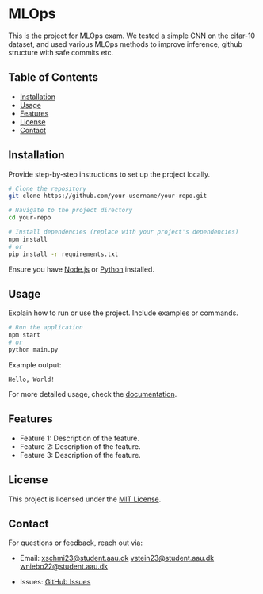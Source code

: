 # MLOps
This is the project for MLOps exam. We tested a simple CNN on the cifar-10 dataset, and used various MLOps methods to improve inference, github structure with safe commits etc.

## Table of Contents
- [Installation](#installation)
- [Usage](#usage)
- [Features](#features)
- [License](#license)
- [Contact](#contact)

## Installation

Provide step-by-step instructions to set up the project locally.

```bash
# Clone the repository
git clone https://github.com/your-username/your-repo.git

# Navigate to the project directory
cd your-repo

# Install dependencies (replace with your project's dependencies)
npm install
# or
pip install -r requirements.txt
```

Ensure you have [Node.js](https://nodejs.org/) or [Python](https://www.python.org/) installed.

## Usage

Explain how to run or use the project. Include examples or commands.

```bash
# Run the application
npm start
# or
python main.py
```

Example output:
```
Hello, World!
```

For more detailed usage, check the [documentation](link-to-docs).

## Features

- Feature 1: Description of the feature.
- Feature 2: Description of the feature.
- Feature 3: Description of the feature.

## License

This project is licensed under the [MIT License](LICENSE).

## Contact

For questions or feedback, reach out via:
- Email: 
    xschmi23@student.aau.dk
    vstein23@student.aau.dk
    wniebo22@student.aau.dk

- Issues: [GitHub Issues](https://github.com/your-username/your-repo/issues)